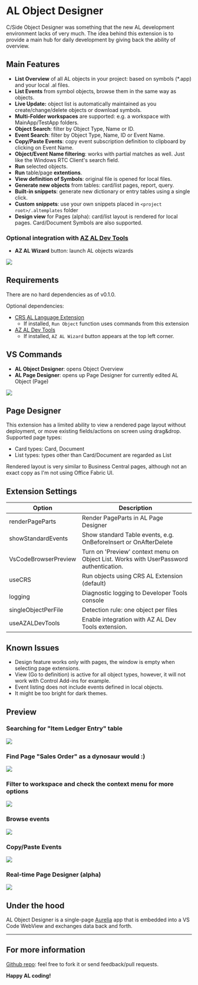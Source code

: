 # AL Object Designer

C/Side Object Designer was something that the new AL development environment lacks of very much. The idea behind this extension is to provide a main hub for daily development by giving back the ability of overview.

## Main Features

* **List Overview** of all AL objects in your project: based on symbols (*.app) and your local .al files.
* **List Events** from symbol objects, browse them in the same way as objects.
* **Live Update:** object list is automatically maintained as you create/change/delete objects or download symbols.
* **Multi-Folder workspaces** are supported: e.g. a workspace with MainApp/TestApp folders.
* **Object Search**: filter by Object Type, Name or ID.
* **Event Search**: filter by Object Type, Name, ID or Event Name.
* **Copy/Paste Events**: copy event subscription definition to clipboard by clicking on Event Name.
* **Object/Event Name filtering**: works with partial matches as well. Just like the Windows RTC Client's search field.
* **Run** selected objects.
* **Run** table/page **extentions**.
* **View definition of Symbols**: original file is opened for local files.
* **Generate new objects** from tables: card/list pages, report, query.
* **Built-in snippets**: generate new dictionary or entry tables using a single click.
* **Custom snippets**: use your own snippets placed in `<project root>/.altemplates` folder
* **Design view** for Pages (alpha): card/list layout is rendered for local pages. Card/Document Symbols are also supported.

### Optional integration with [AZ AL Dev Tools](https://marketplace.visualstudio.com/items?itemName=andrzejzwierzchowski.al-code-outline)
* **AZ AL Wizard** button: launch AL objects wizards

![](https://raw.githubusercontent.com/martonsagi/al-object-designer/master/media/preview1.PNG)

## Requirements

There are no hard dependencies as of v0.1.0.

Optional dependencies:
* [CRS AL Language Extension](https://marketplace.visualstudio.com/items?itemName=waldo.crs-al-language-extension)
  * If installed, `Run Object` function uses commands from this extension
* [AZ AL Dev Tools](https://marketplace.visualstudio.com/items?itemName=andrzejzwierzchowski.al-code-outline)
  * If installed, `AZ AL Wizard` button appears at the top left corner.

## VS Commands
* **AL Object Designer**: opens Object Overview
* **AL Page Designer**: opens up Page Designer for currently edited AL Object (Page)

![](https://raw.githubusercontent.com/martonsagi/al-object-designer/master/media/commands.png)

## Page Designer
This extension has a limited ability to view a rendered page layout without deployment, or move existing fields/actions on screen using drag&drop.
Supported page types:
* Card types: Card, Document
* List types: types other than Card/Document are regarded as List

Rendered layout is very similar to Business Central pages, although not an exact copy as I'm not using Office Fabric UI.

## Extension Settings

|Option   |Description   |
|---|---|
|renderPageParts   |Render PageParts in AL Page Designer   |
|showStandardEvents   |Show standard Table events, e.g. OnBeforeInsert or OnAfterDelete   |
|VsCodeBrowserPreview   |Turn on 'Preview' context menu on Object List. Works with UserPassword authentication.   |
|useCRS   |Run objects using CRS AL Extension (default)   |
|logging   |Diagnostic logging to Developer Tools console   |
|singleObjectPerFile   |Detection rule: one object per files   |
|useAZALDevTools   |Enable integration with AZ AL Dev Tools extension.   |

## Known Issues

* Design feature works only with pages, the window is empty when selecting page extensions.
* View (Go to definition) is active for all object types, however, it will not work with Control Add-ins for example. 
* Event listing does not include events defined in local objects.
* It might be too bright for dark themes. 

## Preview

### Searching for "Item Ledger Entry" table
![](https://raw.githubusercontent.com/martonsagi/al-object-designer/master/media/preview2.PNG)

### Find Page "Sales Order" as a dynosaur would :)
![](https://raw.githubusercontent.com/martonsagi/al-object-designer/master/media/preview3.PNG)

### Filter to workspace and check the context menu for more options
![](https://raw.githubusercontent.com/martonsagi/al-object-designer/master/media/preview4.PNG)

### Browse events
![](https://raw.githubusercontent.com/martonsagi/al-object-designer/master/media/preview5.PNG)

### Copy/Paste Events
![](https://raw.githubusercontent.com/martonsagi/al-object-designer/master/media/ALObjectDesigner_ObjectEventCopyPaste.gif)

### Real-time Page Designer (alpha)
![](https://raw.githubusercontent.com/martonsagi/al-object-designer/master/media/ALObjectDesigner_PageDesign.gif)

## Under the hood
AL Object Designer is a single-page [Aurelia](https://aurelia.io/) app that is embedded into a VS Code WebView and exchanges data back and forth.

----------------------------------------------

## For more information
[Github repo](https://github.com/martonsagi/al-object-designer): feel free to fork it or send feedback/pull requests.

**Happy AL coding!**
